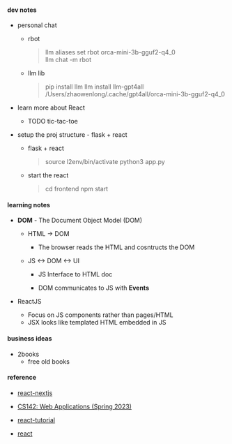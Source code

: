 #### dev notes

-   personal chat

    -   rbot

        > llm aliases set rbot orca-mini-3b-gguf2-q4_0  
        > llm chat -m rbot

    -   llm lib
        > pip install llm
        > llm install llm-gpt4all  
        > /Users/zhaowenlong/.cache/gpt4all/orca-mini-3b-gguf2-q4_0

-   learn more about React

    -   TODO tic-tac-toe

-   setup the proj structure - flask + react
    -   flask + react
        > source l2env/bin/activate
        > python3 app.py
    -   start the react
        > cd frontend
        > npm start

#### learning notes

-   **DOM** - The Document Object Model (DOM)

    -   HTML -> DOM

        -   The browser reads the HTML and cosntructs the DOM

    -   JS <-> DOM <-> UI

        -   JS Interface to HTML doc

        -   DOM communicates to JS with **Events**

-   ReactJS
    -   Focus on JS components rather than pages/HTML
    -   JSX looks like templated HTML embedded in JS

#### business ideas

-   2books
    -   free old books

#### reference

-   [react-nextjs](https://nextjs.org/learn/react-foundations/getting-started-with-react)

-   [CS142: Web Applications (Spring 2023)](https://web.stanford.edu/class/cs142/lectures.html)
-   [react-tutorial](https://www.runoob.com/react/react-tutorial.html)
-   [react](https://react.dev/learn)
